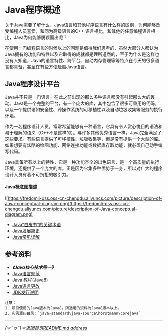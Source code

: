 # Java程序概述

关于Java需要了解什么，Java语言和其他程序语言有什么样的区别，为何能够备受编程人员喜爱，和同为高级语言的C++ 语言相比，和其他的任意编程语言相比，Java为何能够脱颖而出呢？

在使用一门编程语言的时候以上的问题是值得我们思考的，虽然大部分人都认为Java拥有的功能和特性以及它取得的成就都是理所道然的，至于为什么是这样也没有人知道，Java的语言特性、跨平台、自动内存管理等等特点在今天的很多语言都具备，甚至在有些方便赶超Java语言。
## Java程序设计平台
Java并不只是一门语言。在此之前出现的那么多种语言都没有引起那么大的轰动。Java是一个完整的平台，有一个庞大的库，其中包含了很多可重用的代码，以及一个提供诸如安全性、跨操作系统的可移植性以及自动垃圾收集等服务的执行环境。  

作为一名程序设计人员，常常希望能够有一种语言，它具有令人赏心悦目的语法和易于理解的语义（C++不是这样的）。与许多其他优秀语言一样，Java完全满足了这些要求。有些语言提供了可移植性、垃圾收集等，但是没有提供一个大型的库。如果想要有炫酷的绘图功能、网络连接功能或数据库存取功能，就必须自己动手编写代码。

Java具备所有以上的特性，它是一种功能齐全的出色语言，是一个高质量的执行环境，还提供了一个庞大的库。正是因为它集多种优势于一身，所以对广大的程序设计人员有着不可抗拒的吸引力。

#### Java概念图描述
![https://fredomli-oss.oss-cn-chengdu.aliyuncs.com/picture/description-of-Java-conceptual-diagram.png](https://fredomli-oss.oss-cn-chengdu.aliyuncs.com/picture/description-of-Java-conceptual-diagram.png)
* [Java“白皮书”的关键术语](https://github.com/fredomli/java-standard/blob/main/docs/java/core/basis/describe/Java白皮书关键术语.md)  
* [Java发展简史](https://github.com/fredomli/java-standard/blob/main/docs/java/core/basis/describe/Java发展简史.md)
* [Java常见误解](https://github.com/fredomli/java-standard/blob/main/docs/java/core/basis/describe/关于Java的常见误解.md)
## 参考资料
* ***《Java核心技术卷一》***
* [Java语言规范](https://docs.oracle.com/javase/specs/jls/se8/html/index.html)
* [Java 教程(Java8)](https://docs.oracle.com/javase/tutorial/)
* [Java语言更改](https://docs.oracle.com/en/java/javase/16/language/java-language-changes.html)
* [JDK发行说明](https://www.oracle.com/java/technologies/javase/jdk-relnotes-index.html)

```
注意：  
1. 项目使用的Java版本为Java8，所选用的资料为Java8版本以上。
2. 实例源码目录：`java-standard\java-source\horstmann\corejava`
```
___________
*(☞ﾟヮﾟ)☞[返回首页README.md address](https://github.com/fredomli/java-standard)*
